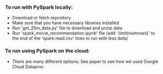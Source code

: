 ### To run with PySpark locally:
* Download or fetch repository
* Make sure that you have necessary libraries installed
* Run 'get_25m_data.py' file to download and unzip data
* Run 'spark_movie_recommendation.ipynb' file (add '.limit(numrows)' to the end of the 'spark.read.csv' lines to run with less data)

### To run using PySpark on the cloud:
* There are many different options; See paper to see how we used Google Cloud Dataproc
